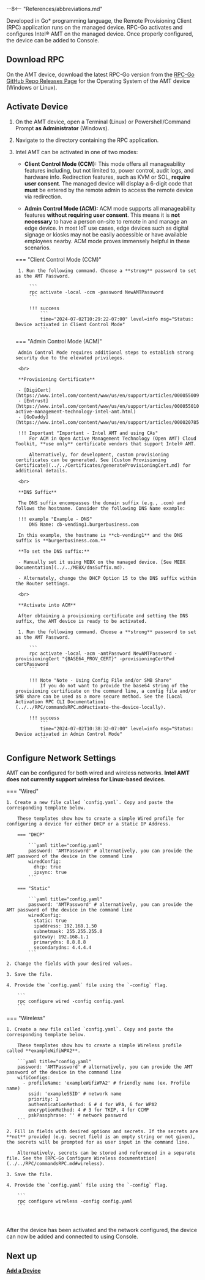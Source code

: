 --8<-- "References/abbreviations.md"

Developed in Go* programming language, the Remote Provisioning Client (RPC) application runs on the managed device. RPC-Go activates and configures Intel® AMT on the managed device. Once properly configured, the device can be added to Console.

## Download RPC

On the AMT device, download the latest RPC-Go version from the [RPC-Go GitHub Repo Releases Page](https://github.com/open-amt-cloud-toolkit/rpc-go/releases) for the Operating System of the AMT device (Windows or Linux).

## Activate Device

1. On the AMT device, open a Terminal (Linux) or Powershell/Command Prompt **as Administrator** (Windows).

2. Navigate to the directory containing the RPC application.

3. Intel AMT can be activated in one of two modes:

    - **Client Control Mode (CCM):** This mode offers all manageability features including, but not limited to, power control, audit logs, and hardware info. Redirection features, such as KVM or SOL, **require user consent**. The managed device will display a 6-digit code that **must** be entered by the remote admin to access the remote device via redirection.

    - **Admin Control Mode (ACM):** ACM mode supports all manageability features **without requiring user consent**. This means it is **not necessary** to have a person on-site to remote in and manage an edge device. In most IoT use cases, edge devices such as digital signage or kiosks may not be easily accessible or have available employees nearby. ACM mode proves immensely helpful in these scenarios.

    === "Client Control Mode (CCM)"

        1. Run the following command. Choose a **strong** password to set as the AMT Password.

            ```
            rpc activate -local -ccm -password NewAMTPassword
            ```

            !!! success
                ```
                time="2024-07-02T10:29:22-07:00" level=info msg="Status: Device activated in Client Control Mode"
                ```

    === "Admin Control Mode (ACM)"

        Admin Control Mode requires additional steps to establish strong security due to the elevated privileges.
        
        <br>

        **Provisioning Certificate**

        - [DigiCert](https://www.intel.com/content/www/us/en/support/articles/000055009/technologies.html)
        - [Entrust](https://www.intel.com/content/www/us/en/support/articles/000055010/technologies/intel-active-management-technology-intel-amt.html)
        - [GoDaddy](https://www.intel.com/content/www/us/en/support/articles/000020785/software.html)

        !!! Important "Important - Intel AMT and using CAs"
            For ACM in Open Active Management Technology (Open AMT) Cloud Toolkit, **use only** certificate vendors that support Intel® AMT.

            Alternatively, for development, custom provisioning certificates can be generated. See [Custom Provisioning Certificate](../../Certificates/generateProvisioningCert.md) for additional details.
        
        <br>

        **DNS Suffix**

        The DNS suffix encompasses the domain suffix (e.g., .com) and follows the hostname. Consider the following DNS Name example:

        !!! example "Example - DNS"
            DNS Name: cb-vending1.burgerbusiness.com

        In this example, the hostname is **cb-vending1** and the DNS suffix is **burgerbusiness.com.**

        **To set the DNS suffix:**

        - Manually set it using MEBX on the managed device. [See MEBX Documentation](../../MEBX/dnsSuffix.md).

        - Alternately, change the DHCP Option 15 to the DNS suffix within the Router settings.

        <br>

        **Activate into ACM**

        After obtaining a provisioning certificate and setting the DNS suffix, the AMT device is ready to be activated.

        1. Run the following command. Choose a **strong** password to set as the AMT Password.
        
            ```
            rpc activate -local -acm -amtPassword NewAMTPassword -provisioningCert "{BASE64_PROV_CERT}" -provisioningCertPwd certPassword
            ```

            !!! Note "Note - Using Config File and/or SMB Share"
                If you do not want to provide the base64 string of the provisioning certificate on the command line, a config file and/or SMB share can be used as a more secure method. See the [Local Activation RPC CLI Documentation](../../RPC/commandsRPC.md#activate-the-device-locally).

            !!! success
                ```
                time="2024-07-02T10:38:32-07:00" level=info msg="Status: Device activated in Admin Control Mode"
                ```

## Configure Network Settings

AMT can be configured for both wired and wireless networks. **Intel AMT does not currently support wireless for Linux-based devices.**

=== "Wired"

    1. Create a new file called `config.yaml`. Copy and paste the corresponding template below.

        These templates show how to create a simple Wired profile for configuring a device for either DHCP or a Static IP Address.

        === "DHCP"

            ```yaml title="config.yaml"
            password: 'AMTPassword' # alternatively, you can provide the AMT password of the device in the command line
            wiredConfig:
              dhcp: true
              ipsync: true
            ```

        === "Static"

            ```yaml title="config.yaml"
            password: 'AMTPassword' # alternatively, you can provide the AMT password of the device in the command line
            wiredConfig:
              static: true
              ipaddress: 192.168.1.50
              subnetmask: 255.255.255.0
              gateway: 192.168.1.1
              primarydns: 8.8.8.8
              secondarydns: 4.4.4.4
            ```        

    2. Change the fields with your desired values.

    3. Save the file.

    4. Provide the `config.yaml` file using the `-config` flag. 

        ```
        rpc configure wired -config config.yaml
        ```

=== "Wireless"

    1. Create a new file called `config.yaml`. Copy and paste the corresponding template below.

        These templates show how to create a simple Wireless profile called **exampleWifiWPA2**.

        ```yaml title="config.yaml"
        password: 'AMTPassword' # alternatively, you can provide the AMT password of the device in the command line
        wifiConfigs:
          - profileName: 'exampleWifiWPA2' # friendly name (ex. Profile name)
            ssid: 'exampleSSID' # network name
            priority: 1
            authenticationMethod: 6 # 4 for WPA, 6 for WPA2
            encryptionMethod: 4 # 3 for TKIP, 4 for CCMP
            pskPassphrase: '' # network password
        ```

    2. Fill in fields with desired options and secrets. If the secrets are **not** provided (e.g. secret field is an empty string or not given), the secrets will be prompted for as user input in the command line.

        Alternatively, secrets can be stored and referenced in a separate file. See the [RPC-Go Configure Wireless documentation](../../RPC/commandsRPC.md#wireless).

    3. Save the file.

    4. Provide the `config.yaml` file using the `-config` flag. 

        ```
        rpc configure wireless -config config.yaml
        ```

<br>

After the device has been activated and the network configured, the device can now be added and connected to using Console. 

## Next up

[**Add a Device**](../GetStarted/addDevice.md)